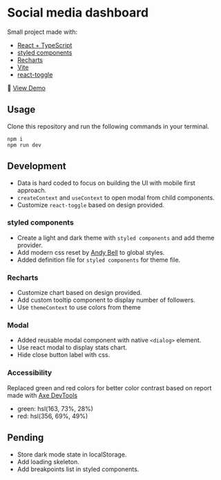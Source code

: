 # Social media dashboard

Small project made with:

- [React + TypeScript](https://react.dev/)
- [styled components](https://styled-components.com/)
- [Recharts](https://recharts.org/en-US/)
- [Vite](https://vitejs.dev/)
- [react-toggle](https://www.npmjs.com/package/react-toggle)

:rocket: [View Demo](https://dashboard-ts-chi.vercel.app/)

## Usage

Clone this repository and run the following commands in your terminal.

```
npm i
npm run dev
```

## Development

- Data is hard coded to focus on building the UI with mobile first approach.
- `createContext` and `useContext` to open modal from child components.
- Customize `react-toggle` based on design provided.

### styled components

- Create a light and dark theme with `styled components` and add theme provider.
- Add modern css reset by [Andy Bell](https://andy-bell.co.uk/a-more-modern-css-reset/) to global styles.
- Added definition file for `styled components` for theme file.

### Recharts

- Customize chart based on design provided.
- Add custom tooltip component to display number of followers.
- Use `themeContext` to use colors from theme

### Modal

- Added reusable modal component with native `<dialog>` element.
- Use react modal to display stats chart.
- Hide close button label with css.

### Accessibility

Replaced green and red colors for better color contrast based on report made with [Axe DevTools](https://chrome.google.com/webstore/detail/axe-devtools-web-accessib/lhdoppojpmngadmnindnejefpokejbdd)

- green: hsl(163, 73%, 28%)
- red: hsl(356, 69%, 49%)

## Pending

- Store dark mode state in localStorage.
- Add loading skeleton.
- Add breakpoints list in styled components.
